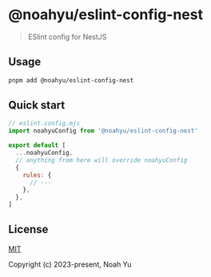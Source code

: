 # @noahyu/eslint-config-nest

> ESlint config for NestJS

## Usage

```bash
pnpm add @noahyu/eslint-config-nest
```

## Quick start

```js
// eslint.config.mjs
import noahyuConfig from '@noahyu/eslint-config-nest'

export default [
  ...noahyuConfig,
  // anything from here will override noahyuConfig
  {
    rules: {
      // ···
    },
  },
]
```

## License

[MIT](https://opensource.org/licenses/MIT)

Copyright (c) 2023-present, Noah Yu
